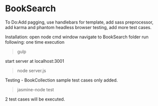 # BookSearch
To Do:Add pagging, use handlebars for template, add sass preprocessor, add karma and phantom headless browser testing, add more test cases.

Installation:
open node cmd window navigate to BookSearch folder
run following:
one time execution

>gulp

start server at localhost:3001

>node server.js

Testing - BookCollection sample test cases only added.

>jasmine-node test

2 test cases will be executed.
